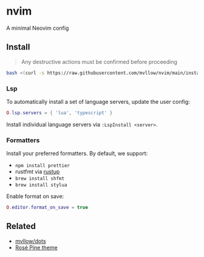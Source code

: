 # nvim

A minimal Neovim config

## Install

> Any destructive actions must be confirmed before proceeding

```sh
bash <(curl -s https://raw.githubusercontent.com/mvllow/nvim/main/install.sh)
```

### Lsp

To automatically install a set of language servers, update the user config:

```lua
O.lsp.servers = { 'lua', 'typescript' }
```

Install individual language servers via `:LspInstall <server>`.

### Formatters

Install your preferred formatters. By default, we support:

- `npm install prettier`
- rustfmt via [rustup](https://rustup.rs)
- `brew install shfmt`
- `brew install stylua`

Enable format on save:

```lua
O.editor.format_on_save = true
```

## Related

- [mvllow/dots](https://github.com/mvllow/dots)
- [Rosé Pine theme](https://github.com/rose-pine/neovim)
